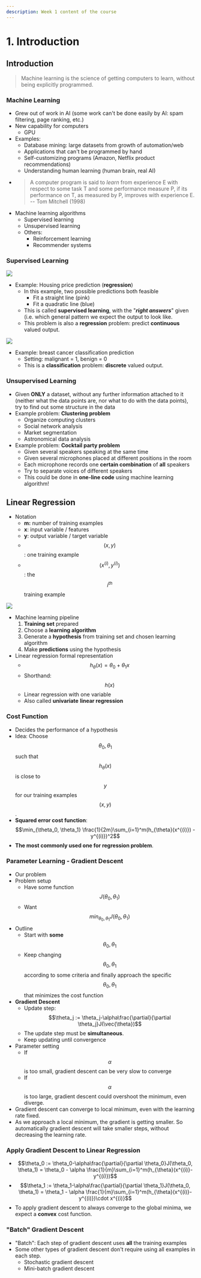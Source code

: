 ```yaml
---
description: Week 1 content of the course
---
```


# 1. Introduction

## Introduction

> Machine learning is the science of getting computers to learn, without being explicitly programmed.

### Machine Learning

* Grew out of work in AI \(some work can't be done easily by AI: spam filtering, page ranking, etc.\)
* New capability for computers
  * GPU
* Examples:
  * Database mining: large datasets from growth of automation/web
  * Applications that can't be programmed by hand
  * Self-customizing programs \(Amazon, Netflix product recommendations\)
  * Understanding human learning \(human brain, real AI\)
* > A computer program is said to _learn_ from experience E with respect to some task T and some performance measure P, if its performance on T, as measured by P, improves with experience E. -- Tom Mitchell \(1998\)
* Machine learning algorithms
  * Supervised learning
  * Unsupervised learning
  * Others:
    * Reinforcement learning
    * Recommender systems

### Supervised Learning

![](../../.gitbook/assets/image%20%282%29.png)

* Example: Housing price prediction \(**regression**\)
  * In this example, two possible predictions both feasible
    * Fit a straight line \(pink\)
    * Fit a quadratic line \(blue\)
  * This is called **supervised learning**, with the "_**right answers**_" given \(i.e. which general pattern we expect the output to look like.
  * This problem is also a **regression** problem: predict **continuous** valued output.



![](../../.gitbook/assets/image%20%283%29.png)

* Example: breast cancer classification prediction 
  * Setting: malignant = 1, benign = 0
  * This is a **classification** problem: **discrete** valued output.

### Unsupervised Learning

* Given **ONLY** a dataset, without any further information attached to it \(neither what the data points are, nor what to do with the data points\), try to find out some structure in the data
* Example problem: **Clustering problem**
  * Organize computing clusters
  * Social network analysis
  * Market segmentation
  * Astronomical data analysis
* Example problem: **Cocktail party problem**
  * Given several speakers speaking at the same time
  * Given several microphones placed at different positions in the room
  * Each microphone records one **certain combination** of **all** speakers
  * Try to separate voices of different speakers
  * This could be done in **one-line code** using machine learning algorithm!

## Linear Regression

* Notation
  * **m:** number of training examples
  * **x**:  input variable / features
  * **y**: output variable / target variable
  * $$(x, y)$$: one training example
  * $$(x^{(i)}, y^{(i)})$$: the $$i^{th}$$ training example

![](../../.gitbook/assets/image%20%284%29.png)

* Machine learning pipeline
  1. **Training set** prepared
  2. Choose a **learning algorithm**
  3. Generate a **hypothesis** from training set and chosen learning algorithm
  4. Make **predictions** using the hypothesis
* Linear regression formal representation
  * $$h_{\theta}(x) = \theta_0 + \theta_1x$$
  * Shorthand: $$h(x)$$
  * Linear regression with one variable
  * Also called **univariate** **linear regression**

### Cost Function

* Decides the performance of a hypothesis
* Idea: Choose $$\theta_0, \theta_1$$such that $$h_{\theta}(x)$$is close to $$y$$ for our training examples $$(x, y)$$.
* **Squared error cost function**: $$\min_{\theta_0, \theta_1} \frac{1}{2m}\sum_{i=1}^m(h_{\theta}(x^{(i)}) - y^{(i)})^2$$
* **The most commonly used one for regression problem**.

### Parameter Learning - Gradient Descent

*   Our problem
  * Problem setup
    * Have some function $$J(\theta_0, \theta_1)$$
    * Want $$min_{\theta_0, \theta_1} J(\theta_0, \theta_1)$$
  * Outline
    * Start with **some** $$\theta_0, \theta_1$$
    * Keep changing $$\theta_0, \theta_1$$ according to some criteria and finally approach the specific $$\theta_0, \theta_1$$ that minimizes the cost function
* **Gradient Descent**
  * Update step: $$\theta_j := \theta_j-\alpha\frac{\partial}{\partial \theta_j}J(\vec{\theta})$$
  * The update step must be **simultaneous**.
  * Keep updating until convergence
* Parameter setting
  * If $$\alpha$$ is too small, gradient descent can be very slow to converge
  * If $$\alpha$$ is too large, gradient descent could overshoot the minimum, even diverge.
* Gradient descent can converge to local minimum, even with the learning rate fixed. 
* As we approach a local minimum, the gradient is getting smaller. So automatically gradient descent will take smaller steps, without decreasing the learning rate.

### Apply Gradient Descent to Linear Regression

* $$\theta_0 := \theta_0-\alpha\frac{\partial}{\partial \theta_0}J(\theta_0, \theta_1) = \theta_0 - \alpha \frac{1}{m}\sum_{i=1}^m(h_{\theta}(x^{(i)}-y^{(i)})$$
* $$\theta_1 := \theta_1-\alpha\frac{\partial}{\partial \theta_1}J(\theta_0, \theta_1) = \theta_1 - \alpha \frac{1}{m}\sum_{i=1}^m(h_{\theta}(x^{(i)}-y^{(i)})\cdot x^{(i)}$$
* To apply gradient descent to always converge to the global minima, we expect a **convex** cost function.

### "Batch" Gradient Descent

* "Batch": Each step of gradient descent uses **all** the training examples
* Some other types of gradient descent don't require using all examples in each step.
  * Stochastic gradient descent
  * Mini-batch gradient descent



